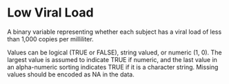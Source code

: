 # Low Viral Load

A binary variable representing whether each subject has a viral load of less than 1,000 copies per milliliter.

Values can be logical (TRUE or FALSE), string valued, or numeric (1, 0). The largest value is assumed to indicate TRUE if numeric, and the last value in an alpha-numeric sorting indicates TRUE if it is a character string. Missing values should be encoded as NA in the data.
